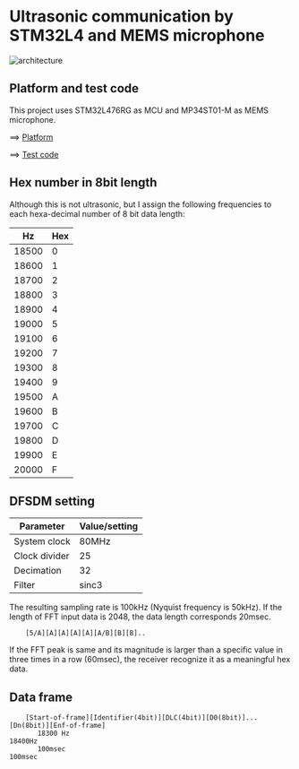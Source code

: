 # Ultrasonic communication by STM32L4 and MEMS microphone

![architecture](https://docs.google.com/drawings/d/e/2PACX-1vR1KKp2QeL_SmrnUsTl5zcwddQToPJmnSBHFnxiw78y3_3mjA7EzNl2iNcUA5aOW_jRAQapTNji-eJ7/pub?w=480&h=189)

## Platform and test code

This project uses STM32L476RG as MCU and MP34ST01-M as MEMS microphone.

==> [Platform](PLATFORM.md)

==> [Test code](./basic)

## Hex number in 8bit length

Although this is not ultrasonic, but I assign the following frequencies to each hexa-decimal number of 8 bit data length:

|Hz   |Hex|
|-----|---|
|18500| 0 |
|18600| 1 |
|18700| 2 |
|18800| 3 |
|18900| 4 |
|19000| 5 |
|19100| 6 |
|19200| 7 |
|19300| 8 |
|19400| 9 |
|19500| A |
|19600| B |
|19700| C |
|19800| D |
|19900| E |
|20000| F |

## DFSDM setting

|Parameter    |Value/setting|
|-------------|-----|
|System clock |80MHz|
|Clock divider|25   |
|Decimation   |32   |
|Filter       |sinc3|

The resulting sampling rate is 100kHz (Nyquist frequency is 50kHz). If the length of FFT input data is 2048, the data length corresponds 20msec.

```
    [5/A][A][A][A][A][A/B][B][B]..

```
If the FFT peak is same and its magnitude is larger than a specific value in three times in a row (60msec), the receiver recognize it as a meaningful hex data.

## Data frame

```
    [Start-of-frame][Identifier(4bit)][DLC(4bit)][D0(8bit)]...[Dn(8bit)][Enf-of-frame]
       18300 Hz                                                           18400Hz
       100msec                                                            100msec
```


